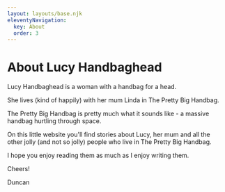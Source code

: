 ```yaml
---
layout: layouts/base.njk
eleventyNavigation:
  key: About
  order: 3
---
```

# About Lucy Handbaghead

Lucy Handbaghead is a woman with a handbag for a head.

She lives (kind of happily) with her mum Linda in The Pretty Big Handbag.

The Pretty Big Handbag is pretty much what it sounds like - a massive handbag hurtling through space.

On this little website you'll find stories about Lucy, her mum and all the other jolly (and not so jolly) people who live in The Pretty Big Handbag.

I hope you enjoy reading them as much as I enjoy writing them.

Cheers!

Duncan
